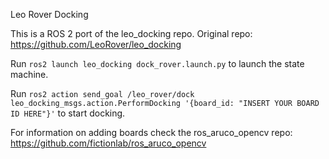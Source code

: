 Leo Rover Docking

This is a ROS 2 port of the leo_docking repo.
Original repo: https://github.com/LeoRover/leo_docking

Run `ros2 launch leo_docking dock_rover.launch.py` to launch the state machine.

Run `ros2 action send_goal /leo_rover/dock leo_docking_msgs.action.PerformDocking '{board_id: "INSERT YOUR BOARD ID HERE"}'` to start docking.

For information on adding boards check the ros_aruco_opencv repo: https://github.com/fictionlab/ros_aruco_opencv